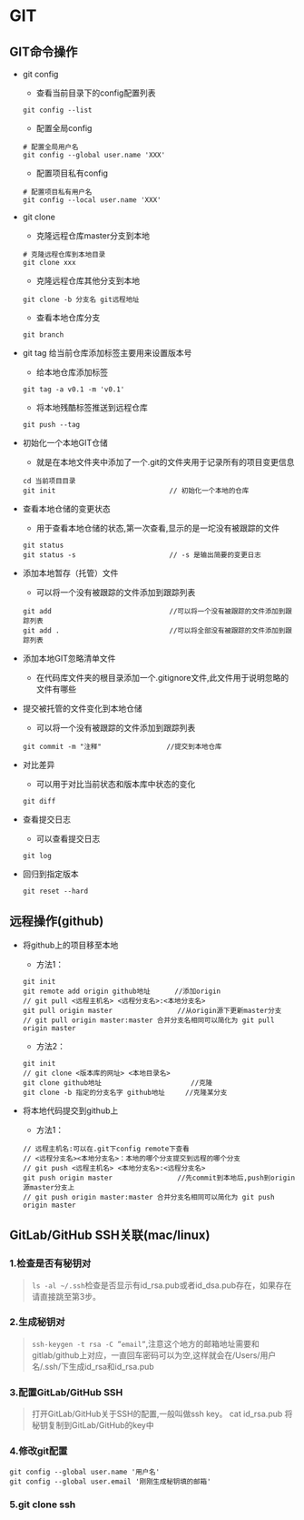 # GIT

## GIT命令操作

- git config
    - 查看当前目录下的config配置列表
    ```shell
    git config --list
    ```
    - 配置全局config
    ```shell
    # 配置全局用户名
    git config --global user.name 'XXX'
    ```

    - 配置项目私有config
    ```shell
    # 配置项目私有用户名
    git config --local user.name 'XXX'
    ```

- git clone

    - 克隆远程仓库master分支到本地
    ```shell
    # 克隆远程仓库到本地目录
    git clone xxx
    ```

    - 克隆远程仓库其他分支到本地
    ```shell
    git clone -b 分支名 git远程地址
    ```

    - 查看本地仓库分支
    ```shell
    git branch
    ``` 

- git tag 给当前仓库添加标签主要用来设置版本号

    - 给本地仓库添加标签
    ```shell
    git tag -a v0.1 -m 'v0.1'
    ```

    - 将本地残酷标签推送到远程仓库
    ```shell
    git push --tag
    ```

- 初始化一个本地GIT仓储
    - 就是在本地文件夹中添加了一个.git的文件夹用于记录所有的项目变更信息
    ```shell
    cd 当前项目目录
    git init                            // 初始化一个本地的仓库
    ```

- 查看本地仓储的变更状态
    - 用于查看本地仓储的状态,第一次查看,显示的是一坨没有被跟踪的文件
    ```shell
    git status
    git status -s                       // -s 是输出简要的变更日志
    ```

- 添加本地暂存（托管）文件
    - 可以将一个没有被跟踪的文件添加到跟踪列表
    ```shell
    git add                             //可以将一个没有被跟踪的文件添加到跟踪列表
    git add .                           //可以将全部没有被跟踪的文件添加到跟踪列表
    ```

- 添加本地GIT忽略清单文件
    - 在代码库文件夹的根目录添加一个.gitignore文件,此文件用于说明忽略的文件有哪些

- 提交被托管的文件变化到本地仓储
    - 可以将一个没有被跟踪的文件添加到跟踪列表
    ```shell
    git commit -m "注释"                //提交到本地仓库
    ```
    
- 对比差异
    - 可以用于对比当前状态和版本库中状态的变化
    ```shell
    git diff
    ```

- 查看提交日志
    - 可以查看提交日志
    ```shell
    git log
    ```
    
- 回归到指定版本
    ```shell
    git reset --hard
    ```

## 远程操作(github)

- 将github上的项目移至本地
    - 方法1：
    ```shell
    git init
    git remote add origin github地址      //添加origin
    // git pull <远程主机名> <远程分支名>:<本地分支名>
    git pull origin master                //从origin源下更新master分支
    // git pull origin master:master 合并分支名相同可以简化为 git pull origin master
    ```
    
    - 方法2：
    ```shell
    git init
    // git clone <版本库的网址> <本地目录名>
    git clone github地址                      //克隆
    git clone -b 指定的分支名字 github地址     //克隆某分支
    ```

- 将本地代码提交到github上
    - 方法1：
    ```shell
    // 远程主机名:可以在.git下config remote下查看
    // <远程分支名><本地分支名>：本地的哪个分支提交到远程的哪个分支
    // git push <远程主机名> <本地分支名>:<远程分支名>
    git push origin master                //先commit到本地后,push到origin源master分支上
    // git push origin master:master 合并分支名相同可以简化为 git push origin master
    ```

## GitLab/GitHub SSH关联(mac/linux)
### 1.检查是否有秘钥对
> `ls -al ~/.ssh`检查是否显示有id_rsa.pub或者id_dsa.pub存在，如果存在请直接跳至第3步。

### 2.生成秘钥对
> `ssh-keygen -t rsa -C ”email”`,注意这个地方的邮箱地址需要和gitlab/github上对应，一直回车密码可以为空,这样就会在/Users/用户名/.ssh/下生成id_rsa和id_rsa.pub

### 3.配置GitLab/GitHub SSH
> 打开GitLab/GitHub关于SSH的配置,一般叫做ssh key。
> cat id_rsa.pub
> 将秘钥复制到GitLab/GitHub的key中

### 4.修改git配置
```shell
git config --global user.name '用户名'
git config --global user.email '刚刚生成秘钥填的邮箱'
```

### 5.git clone ssh
